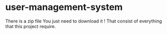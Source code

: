 # user-management-system

There is a zip file You just need to download it ! That consist of everything that this project require.
